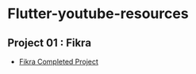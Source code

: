 # Flutter-youtube-resources

## Project 01 : Fikra

* [Fikra Completed Project](https://github.com/ammaralkhatib/Flutter-youtube-resources)

